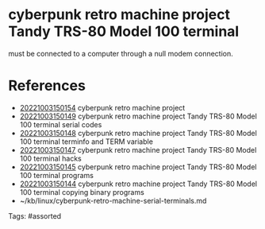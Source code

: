 # cyberpunk retro machine project Tandy TRS-80 Model 100 terminal
must be connected to a computer through a null modem connection.

# References
- [20221003150154](/zet/20221003150154/) cyberpunk retro machine project
- [20221003150149](/zet/20221003150149/) cyberpunk retro machine project Tandy TRS-80 Model 100 terminal serial codes
- [20221003150148](/zet/20221003150148/) cyberpunk retro machine project Tandy TRS-80 Model 100 terminal terminfo and TERM variable
- [20221003150147](/zet/20221003150147/) cyberpunk retro machine project Tandy TRS-80 Model 100 terminal hacks
- [20221003150145](/zet/20221003150145/) cyberpunk retro machine project Tandy TRS-80 Model 100 terminal programs
- [20221003150144](/zet/20221003150144/) cyberpunk retro machine project Tandy TRS-80 Model 100 terminal copying binary programs
- ~/kb/linux/cyberpunk-retro-machine-serial-terminals.md

Tags:
    #assorted


